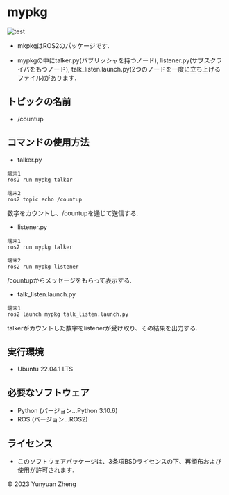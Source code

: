 # mypkg
![test](https://github.com/SomaKobayashi/mypkg/actions/workflows/test.yml/badge.svg)

* mkpkgはROS2のパッケージです.

* mypkgの中にtalker.py(パブリッシャを持つノード), listener.py(サブスクライバをもつノード), talk_listen.launch.py(2つのノードを一度に立ち上げるファイル)があります.

## トピックの名前

* /countup

## コマンドの使用方法

* talker.py
```
端末1
ros2 run mypkg talker

端末2
ros2 topic echo /countup
```
数字をカウントし、/countupを通じて送信する.

* listener.py
```
端末1
ros2 run mypkg talker

端末2
ros2 run mypkg listener
```
/countupからメッセージをもらって表示する.

* talk_listen.launch.py
```
端末1
ros2 launch mypkg talk_listen.launch.py
```
talkerがカウントした数字をlistenerが受け取り、その結果を出力する.

## 実行環境

* Ubuntu 22.04.1 LTS

## 必要なソフトウェア

* Python (バージョン…Python 3.10.6)
* ROS (バージョン…ROS2)


## ライセンス

* このソフトウェアパッケージは、3条項BSDライセンスの下、再頒布および使用が許可されます.

© 2023 Yunyuan Zheng
